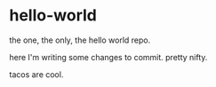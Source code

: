 # hello-world
the one, the only, the hello world repo.

here I'm writing some changes to commit. pretty nifty.

tacos are cool.
